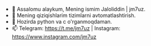 - 👋 Assalomu alaykum, Mening ismim Jaloliddin | jm7uz.
- 👀 Mening qiziqishlarim tizimlarni avtomatlashtirish.
- 🌱 Hozirda python va c o'rganmoqdaman.
- 📫 Telegram: https://t.me/jm7uz | Instagram: https://www.instagram.com/jm7uz

<!---
jm7uz/jm7uz is a ✨ shaxsiy ✨ manbalar ombori... `README.md`.
--->
